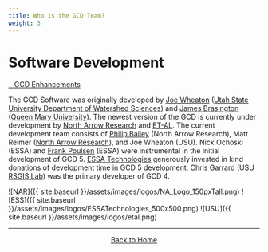 ```yaml
---
title: Who is the GCD Team?
weight: 3
---
```


# Software Development

<a class="button" href="https://github.com/Riverscapes/gcd/issues?q=is%3Aopen+is%3Aissue+label%3Aenhancement" ><i class="fa fa-lightbulb-o"></i>&nbsp;&nbsp;  GCD Enhancements</a>

The GCD Software was originally developed by [Joe Wheaton](http://www.joewheaton.org) ([Utah State University Department of Watershed Sciences](http://www.cnr.usu.edu/wats/)) and [James Brasington](http://www.reesscan.org/meet-the-team/brasington) ([Queen Mary University](http://www.geog.qmul.ac.uk/staff/brasingtonj.html)). The newest version of the GCD is currently under development by [North Arrow Research](http://northarrowresearch.com/) and [ET-AL](http://etal.joewheaton.org/). The current development team consists of [Philip Bailey](http://www.essa.com/team/index.html#pb) (North Arrow Research), Matt Reimer ([North Arrow Research](http://northarrowresearch.com/)), and Joe Wheaton (USU). Nick Ochoski (ESSA) and [Frank Poulsen](http://www.essa.com/team/index.html#fp) (ESSA) were instrumental in the initial development of GCD 5. [ESSA Technologies](http://essa.com) generously invested in kind donations of development time in GCD 5 development. [Chris Garrard](http://www.gis.usu.edu/~chrisg/) (USU [RSGIS Lab](http://www.gis.usu.edu/)) was the primary developer of GCD 4.

![NAR]({{ site.baseurl }}/assets/images/logos/NA_Logo_150pxTall.png)
![ESS]({{ site.baseurl }}/assets/images/logos/ESSATechnologies_500x500.png)
![USU]({{ site.baseurl }}/assets/images/logos/etal.png)

------
<div align="center">
    <a class="hollow button" href="{{ site.baseurl }}/"><i class="fa fa-chevron-circle-left"></i>  Back to Home </a>  
</div>